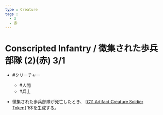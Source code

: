 ```yaml
---
type : Creature
tags : 
  - 3
  - 赤
---
```

# Conscripted Infantry / 徴集された歩兵部隊 (2)(赤) 3/1

* #クリーチャー
  * #人間
  * #兵士

* 徴集された歩兵部隊が死亡したとき、 [[C11 Artifact Creature Soldier Token]] 1体を生成する。




[//begin]: # "Autogenerated link references for markdown compatibility"
[C11 Artifact Creature Soldier Token]: <Tokens/C11 Artifact Creature Soldier Token.md> "Artifact Creature Soldier Token / アーティファクト・クリーチャー・兵士・トークン 1/1"
[//end]: # "Autogenerated link references"